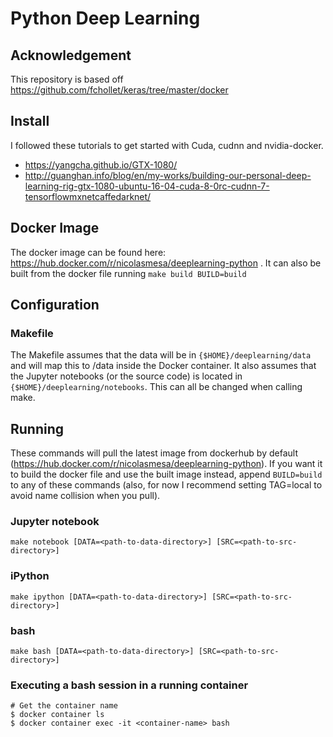 # Python Deep Learning

## Acknowledgement
This repository is based off https://github.com/fchollet/keras/tree/master/docker

## Install
I followed these tutorials to get started with Cuda, cudnn and nvidia-docker.
* https://yangcha.github.io/GTX-1080/
* http://guanghan.info/blog/en/my-works/building-our-personal-deep-learning-rig-gtx-1080-ubuntu-16-04-cuda-8-0rc-cudnn-7-tensorflowmxnetcaffedarknet/

## Docker Image
The docker image can be found here: https://hub.docker.com/r/nicolasmesa/deeplearning-python . It can also be built from the docker file running `make build BUILD=build`

## Configuration
### Makefile
The Makefile assumes that the data will be in `{$HOME}/deeplearning/data` and will map this to /data inside the Docker container. It also assumes that the Jupyter notebooks (or the source code) is located in `{$HOME}/deeplearning/notebooks`. This can all be changed when calling make.

## Running
These commands will pull the latest image from dockerhub by default (https://hub.docker.com/r/nicolasmesa/deeplearning-python). If you want it to build the docker file and use the built image instead, append `BUILD=build` to any of these commands (also, for now I recommend setting TAG=local to avoid name collision when you pull).
### Jupyter notebook
`make notebook [DATA=<path-to-data-directory>] [SRC=<path-to-src-directory>]`
### iPython
`make ipython [DATA=<path-to-data-directory>] [SRC=<path-to-src-directory>]`
### bash
`make bash [DATA=<path-to-data-directory>] [SRC=<path-to-src-directory>]`
### Executing a bash session in a running container
```
# Get the container name
$ docker container ls
$ docker container exec -it <container-name> bash
```
